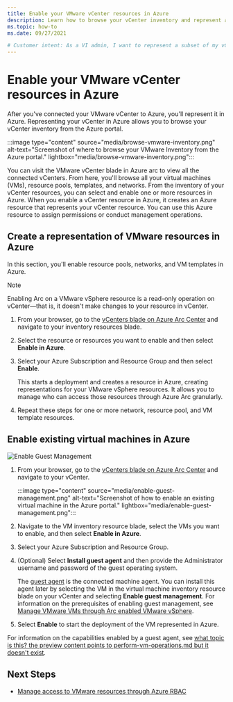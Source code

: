 ```yaml
---
title: Enable your VMware vCenter resources in Azure
description: Learn how to browse your vCenter inventory and represent a subset of your VMware vCenter resources in Azure to enable self-service.
ms.topic: how-to
ms.date: 09/27/2021

# Customer intent: As a VI admin, I want to represent a subset of my vCenter resources in Azure to enable self-service.
---
```


# Enable your VMware vCenter resources in Azure

After you've connected your VMware vCenter to Azure, you'll represent it in Azure. Representing your vCenter in Azure allows you to browse your vCenter inventory from the Azure portal. 

:::image type="content" source="media/browse-vmware-inventory.png" alt-text="Screenshot of where to browse your VMware Inventory from the Azure portal." lightbox="media/browse-vmware-inventory.png":::

You can visit the VMware vCenter blade in Azure arc to view all the connected vCenters. From here, you'll browse all your virtual machines (VMs), resource pools, templates, and networks.  From the inventory of your vCenter resources, you can select and enable one or more resources in Azure.  When you enable a vCenter resource in Azure, it creates an Azure resource that represents your vCenter resource. You can use this Azure resource to assign permissions or conduct management operations. 


## Create a representation of VMware resources in Azure

In this section, you'll enable resource pools, networks, and VM templates in Azure. 

>[!NOTE]
>Enabling Arc on a VMware vSphere resource is a read-only operation on vCenter—that is, it doesn't make changes to your resource in vCenter.

1. From your browser, go to the [vCenters blade on Azure Arc Center](https://portal.azure.com/?microsoft_azure_hybridcompute_assettypeoptions=%7B%22VMwarevCenter%22%3A%7B%22options%22%3A%22%22%7D%7D&feature.customportal=false&feature.canmodifystamps=true&feature.azurestackhci=true&feature.scvmmdisktoc=true&feature.scvmmnettoc=true&feature.scvmmsizetoc=true&feature.scvmmvmnetworkingtab=true&feature.scvmmvmdiskstab=true&feature.vmwarearcvm=true&feature.vmwarevmnetworktab=true&feature.vmwarevmdiskstab=true&feature.appliances=true&feature.customlocations=true&feature.arcvmguestmanagement=true&feature.vmwareExtensionToc=true&feature.arcvmextensions=true&feature.vcenters=true&feature.vcenterguestmanagement=true&feature.hideassettypes=Microsoft_Azure_Compute_VirtualMachine&feature.showassettypes=Microsoft_Azure_Compute_AllVirtualMachine#blade/Microsoft_Azure_HybridCompute/AzureArcCenterBlade/vCenter) and navigate to your inventory resources blade. 

1. Select the resource or resources you want to enable and then select **Enable in Azure**.

1. Select your Azure Subscription and Resource Group and then select **Enable**.

   This starts a deployment and creates a resource in Azure, creating representations for your VMware vSphere resources.  It allows you to manage who can access those resources through Azure Arc granularly. 

6. Repeat these steps for one or more network, resource pool, and VM template resources.



## Enable existing virtual machines in Azure

![Enable Guest Management]()

1. From your browser, go to the [vCenters blade on Azure Arc Center](https://portal.azure.com/?microsoft_azure_hybridcompute_assettypeoptions=%7B%22VMwarevCenter%22%3A%7B%22options%22%3A%22%22%7D%7D&feature.customportal=false&feature.canmodifystamps=true&feature.azurestackhci=true&feature.scvmmdisktoc=true&feature.scvmmnettoc=true&feature.scvmmsizetoc=true&feature.scvmmvmnetworkingtab=true&feature.scvmmvmdiskstab=true&feature.vmwarearcvm=true&feature.vmwarevmnetworktab=true&feature.vmwarevmdiskstab=true&feature.appliances=true&feature.customlocations=true&feature.arcvmguestmanagement=true&feature.vmwareExtensionToc=true&feature.arcvmextensions=true&feature.vcenters=true&feature.vcenterguestmanagement=true&feature.hideassettypes=Microsoft_Azure_Compute_VirtualMachine&feature.showassettypes=Microsoft_Azure_Compute_AllVirtualMachine#blade/Microsoft_Azure_HybridCompute/AzureArcCenterBlade/vCenter) and navigate to your vCenter.

   :::image type="content" source="media/enable-guest-management.png" alt-text="Screenshot of how to enable an existing virtual machine in the Azure portal." lightbox="media/enable-guest-management.png":::

1. Navigate to the VM inventory resource blade, select the VMs you want to enable, and then select **Enable in Azure**.

1. Select your Azure Subscription and Resource Group.

1. (Optional) Select **Install guest agent** and then provide the Administrator username and password of the guest operating system.

   The [guest agent](../servers/agent-overview) is the connected machine agent. You can install this agent later by selecting the VM in the virtual machine inventory resource blade on your vCenter and selecting **Enable guest management**. For information on the prerequisites of enabling guest management, see [Manage VMware VMs through Arc enabled VMware vSphere](manage-vmware-vms-in-azure.md).
 
1. Select **Enable** to start the deployment of the VM represented in Azure. 

For information on the capabilities enabled by a guest agent, see [what topic is this? the preview content points to perform-vm-operations.md but it doesn't exist]().

## Next Steps

- [Manage access to VMware resources through Azure RBAC](manage-access-to-arc-vmware-resources.md)